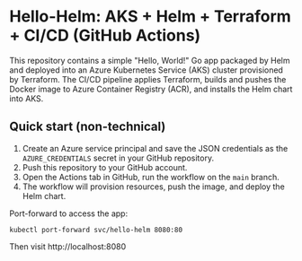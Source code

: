 # Hello-Helm: AKS + Helm + Terraform + CI/CD (GitHub Actions)

This repository contains a simple "Hello, World!" Go app packaged by Helm and deployed into an Azure Kubernetes Service (AKS) cluster provisioned by Terraform. The CI/CD pipeline applies Terraform, builds and pushes the Docker image to Azure Container Registry (ACR), and installs the Helm chart into AKS.

## Quick start (non-technical)

1. Create an Azure service principal and save the JSON credentials as the `AZURE_CREDENTIALS` secret in your GitHub repository.
2. Push this repository to your GitHub account.
3. Open the Actions tab in GitHub, run the workflow on the `main` branch.
4. The workflow will provision resources, push the image, and deploy the Helm chart.

Port-forward to access the app:
```
kubectl port-forward svc/hello-helm 8080:80
```
Then visit http://localhost:8080
